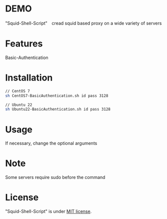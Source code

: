 # DEMO
 "Squid-Shell-Script"　cread squid based proxy on a wide variety of servers
 
# Features
 Basic-Authentication

# Installation  
```bash
// CentOS 7
sh CentOS7-BasicAuthentication.sh id pass 3128

// Ubuntu 22
sh Ubuntu22-BasicAuthentication.sh id pass 3128
```

# Usage
If necessary, change the optional arguments

# Note
Some servers require sudo before the command
 
# License
"Squid-Shell-Script" is under [MIT license](https://en.wikipedia.org/wiki/MIT_License).
 